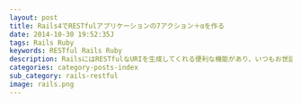 ```yaml
---
layout: post
title: Rails4でRESTfulアプリケーションの7アクション＋αを作る
date: 2014-10-30 19:52:35J
tags: Rails Ruby
keywords: RESTful Rails Ruby
description: RailsにはRESTfulなURIを生成してくれる便利な機能があり、いつもお世話になっております。今回は連載形式でRESTfulなコントローラの作り方をご紹介します。
categories: category-posts-index
sub_category: rails-restful
image: rails.png
---
```


